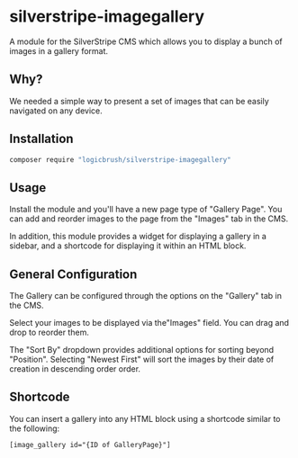 # silverstripe-imagegallery

A module for the SilverStripe CMS which allows you to display a bunch of images
in a gallery format.

## Why?

We needed a simple way to present a set of images that can be easily navigated
on any device.

## Installation

```sh
composer require "logicbrush/silverstripe-imagegallery"
```

## Usage

Install the module and you'll have a new page type of "Gallery Page".  You can
add and reorder images to the page from the "Images" tab in the CMS.

In addition, this module provides a widget for displaying a gallery in a
sidebar, and a shortcode for displaying it within an HTML block.

## General Configuration

The Gallery can be configured through the options on the "Gallery" tab in the
CMS.  

Select your images to be displayed via the"Images" field.  You can drag and drop
to reorder them.

The "Sort By" dropdown provides additional options for sorting beyond
"Position". Selecting "Newest First" will sort the images by their date of
creation in descending order order.

## Shortcode

You can insert a gallery into any HTML block using a shortcode similar to the
following:

```
[image_gallery id="{ID of GalleryPage}"]
```
